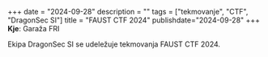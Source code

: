 +++
date = "2024-09-28"
description = ""
tags = ["tekmovanje", "CTF", "DragonSec SI"]
title = "FAUST CTF 2024"
publishdate="2024-09-28"
+++
**Kje**: Garaža FRI

Ekipa DragonSec SI se udeležuje tekmovanja FAUST CTF 2024.

<!--more-->